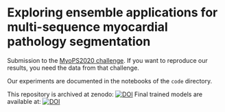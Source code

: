 # Exploring ensemble applications for multi-sequence myocardial pathology segmentation

Submission to the [MyoPS2020 challenge](http://www.sdspeople.fudan.edu.cn/zhuangxiahai/0/MyoPS20/).
If you want to reproduce our results, you need the data from that challenge.

Our experiments are documented in the notebooks of the `code` directory.

This repository is archived at zenodo: [![DOI](https://zenodo.org/badge/DOI/10.5281/zenodo.3982325.svg)](https://doi.org/10.5281/zenodo.3982325)
Final trained models are available at: [![DOI](https://zenodo.org/badge/DOI/10.5281/zenodo.3985837.svg)](https://doi.org/10.5281/zenodo.3985837)

